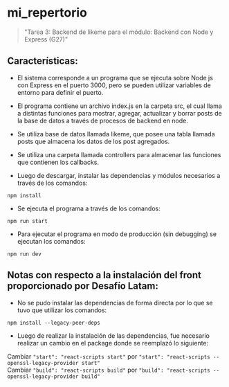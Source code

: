 # mi_repertorio

>"Tarea 3: Backend de likeme para el módulo: Backend con Node y Express (G27)"

## Características:

* El sistema corresponde a un programa que se ejecuta sobre Node js con Express en el puerto 3000, pero se pueden utilizar variables de entorno para definir el puerto.

* El programa contiene un archivo index.js en la carpeta src, el cual llama a distintas funciones para mostrar, agregar, actualizar y borrar posts de la base de datos a través de procesos de backend en node.

* Se utiliza base de datos llamada likeme, que posee una tabla llamada posts que almacena los datos de los post agregados.

* Se utiliza una carpeta llamada controllers para almacenar las funciones que contienen los callbacks.

* Luego de descargar, instalar las dependencias y módulos necesarios a través de los comandos:
```
npm install
```
* Se ejecuta el programa a través de los comandos:
```
npm run start
```
* Para ejecutar el programa en modo de producción (sin debugging) se ejecutan los comandos:
```
npm run dev
```

## Notas con respecto a la instalación del front proporcionado por Desafío Latam:

* No se pudo instalar las dependencias de forma directa por lo que se tuvo que utilizar los comandos:
```
npm install --legacy-peer-deps
```
* Luego de realizar la instalación de las dependencias, fue necesario realizar un cambio en el package donde se reemplazó lo siguiente:

Cambiar `"start": "react-scripts start"` por `"start": "react-scripts --openssl-legacy-provider start"` <br>
Cambiar `"build": "react-scripts build"` por `"build": "react-scripts --openssl-legacy-provider build"`
